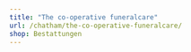 ```yaml
---
title: "The co-operative funeralcare"
url: /chatham/the-co-operative-funeralcare/
shop: Bestattungen
---
```

